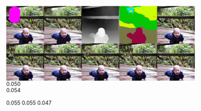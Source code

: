 <img src='pm_comp/0.png' align="middle" width=1480>
0.050  <br />     0.054   <br /><br />   0.055       0.055      0.047
